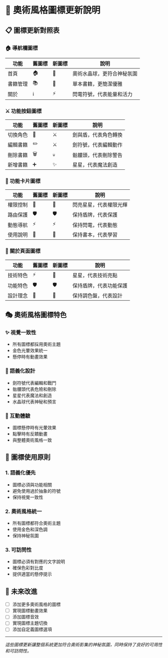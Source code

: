 # 🔮 奧術風格圖標更新說明

## 📋 圖標更新對照表

### 🏠 導航欄圖標
| 功能 | 舊圖標 | 新圖標 | 說明 |
|------|--------|--------|------|
| 首頁 | 🏠 | 🔮 | 奧術水晶球，更符合神秘氛圍 |
| 書籍管理 | 📚 | 📖 | 單本書籍，更簡潔優雅 |
| 關於 | ℹ️ | ⚡ | 閃電符號，代表能量和活力 |

### ⚔️ 功能按鈕圖標
| 功能 | 舊圖標 | 新圖標 | 說明 |
|------|--------|--------|------|
| 切換角色 | 🔄 | ⚔️ | 劍與盾，代表角色轉換 |
| 編輯書籍 | ✏️ | ⚔️ | 劍符號，代表編輯動作 |
| 刪除書籍 | 🗑️ | 💀 | 骷髏頭，代表刪除警告 |
| 新增書籍 | ➕ | ✨ | 星星，代表魔法創造 |

### 🌟 功能卡片圖標
| 功能 | 舊圖標 | 新圖標 | 說明 |
|------|--------|--------|------|
| 權限控制 | 🔮 | 🌟 | 閃亮星星，代表權限光輝 |
| 路由保護 | 🛡️ | 🛡️ | 保持盾牌，代表保護 |
| 動態導航 | ⚡ | ⚡ | 保持閃電，代表動態 |
| 使用說明 | 📖 | 📖 | 保持書本，代表學習 |

### 🎨 關於頁面圖標
| 功能 | 舊圖標 | 新圖標 | 說明 |
|------|--------|--------|------|
| 技術特色 | ⚡ | 🌟 | 星星，代表技術亮點 |
| 功能特色 | 🛡️ | 🛡️ | 保持盾牌，代表功能保護 |
| 設計理念 | 🎨 | 🎨 | 保持調色盤，代表設計 |

## 🎭 奧術風格圖標特色

### ✨ 視覺一致性
- 所有圖標都採用奧術主題
- 金色光暈效果統一
- 懸停時有動畫效果

### 🌟 語義化設計
- 劍符號代表編輯和戰鬥
- 骷髏頭代表危險和刪除
- 星星代表魔法和創造
- 水晶球代表神秘和預言

### 🎪 互動體驗
- 圖標懸停時有光暈效果
- 點擊時有反饋動畫
- 與整體奧術風格一致

## 🔮 圖標使用原則

### 1. 語義化優先
- 圖標必須與功能相關
- 避免使用過於抽象的符號
- 保持視覺一致性

### 2. 奧術風格統一
- 所有圖標都符合奧術主題
- 使用金色和深色調
- 保持神秘氛圍

### 3. 可訪問性
- 圖標必須有對應的文字說明
- 確保色彩對比度
- 提供適當的懸停提示

## 🌟 未來改進

- [ ] 添加更多奧術風格的圖標
- [ ] 實現圖標動畫效果
- [ ] 添加圖標音效
- [ ] 實現圖標主題切換
- [ ] 添加自定義圖標選項

---

*這些圖標更新讓整個系統更加符合奧術影集的神秘氛圍，同時保持了良好的可用性和可訪問性。* 